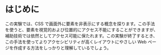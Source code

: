 # はじめに

この実験では、CSS で画面外に要素を非表示にする概念を探ります。この手法を使うと、要素を視覚的および位置的にアクセス不能にすることができますが、補助技術では依然としてアクセス可能に保たれます。この実験が終了するとき、この手法を使ってよりアクセシビリティが高くレイアウトにやさしい Web ページを作成する方法をしっかりと理解しているでしょう。
